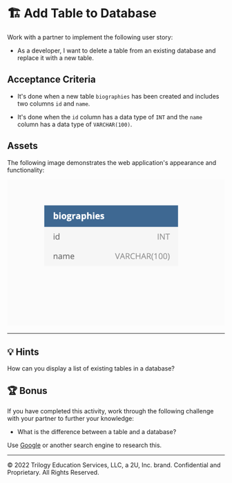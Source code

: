 # 🏗️ Add Table to Database

Work with a partner to implement the following user story:

- As a developer, I want to delete a table from an existing database and replace it with a new table.

## Acceptance Criteria

- It's done when a new table `biographies` has been created and includes two columns `id` and `name`.

- It's done when the `id` column has a data type of `INT` and the `name` column has a data type of `VARCHAR(100)`.

## Assets

The following image demonstrates the web application's appearance and functionality:

![A table called "biographies" contains fields for "id" and "name".](./assets/image_1.png)

---

## 💡 Hints

How can you display a list of existing tables in a database?

## 🏆 Bonus

If you have completed this activity, work through the following challenge with your partner to further your knowledge:

- What is the difference between a table and a database?

Use [Google](https://www.google.com) or another search engine to research this.

---

© 2022 Trilogy Education Services, LLC, a 2U, Inc. brand. Confidential and Proprietary. All Rights Reserved.
